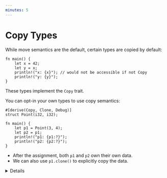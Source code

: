 ```yaml
---
minutes: 5
---
```


<!-- NOTES:
Present Copy as added functionality on top of the default move semantics: with Copy, the old value does not become invalid; Can derive Copy for a type if it implements Clone
-->
# Copy Types

While move semantics are the default, certain types are copied by default:

<!-- mdbook-xgettext: skip -->
```rust,editable
fn main() {
    let x = 42;
    let y = x;
    println!("x: {x}"); // would not be accessible if not Copy
    println!("y: {y}");
}
```

These types implement the `Copy` trait.

You can opt-in your own types to use copy semantics:

<!-- mdbook-xgettext: skip -->
```rust,editable
#[derive(Copy, Clone, Debug)]
struct Point(i32, i32);

fn main() {
    let p1 = Point(3, 4);
    let p2 = p1;
    println!("p1: {p1:?}");
    println!("p2: {p2:?}");
}
```

* After the assignment, both `p1` and `p2` own their own data.
* We can also use `p1.clone()` to explicitly copy the data.

<details>

Copying and cloning are not the same thing:

* Copying refers to bitwise copies of memory regions and does not work on arbitrary objects.
* Copying does not allow for custom logic (unlike copy constructors in C++).
* Cloning is a more general operation and also allows for custom behavior by implementing the `Clone` trait.
* Copying does not work on types that implement the `Drop` trait.

In the above example, try the following:

* Add a `String` field to `struct Point`. It will not compile because `String` is not a `Copy` type.
* Remove `Copy` from the `derive` attribute. The compiler error is now in the `println!` for  `p1`.
* Show that it works if you clone `p1` instead.

</details>
